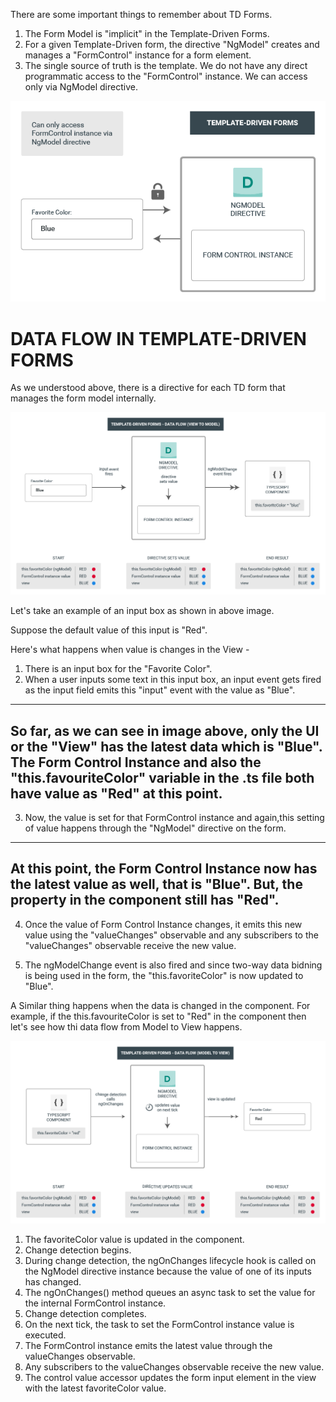 There are some important things to remember about TD Forms.

1. The Form Model is "implicit" in the Template-Driven Forms. 
2. For a given Template-Driven form, the directive "NgModel" creates and manages a "FormControl" instance for a form element.
3. The single source of truth is the template. We do not have any direct programmatic access to the "FormControl" instance. We can access only via NgModel directive.

![Alt text](image-1.png)

# DATA FLOW IN TEMPLATE-DRIVEN FORMS

As we understood above, there is a directive for each TD form that manages the form model internally.

![Alt text](image-2.png)

Let's take an example of an input box as shown in above image. 

Suppose the default value of this input is "Red". 

Here's what happens when value is changes in the View  -

1. There is an input box for the "Favorite Color".
2. When a user inputs some text in this input box, an input event gets fired as the input field emits this "input" event with the value as "Blue".

----------------------------------------------------------------
So far, as we can see in image above, only the UI or the "View" has the latest data which is "Blue". The Form Control Instance and also the "this.favouriteColor" variable in the .ts file both have value as "Red" at this point.
----------------------------------------------------------------

3. Now, the value is set for that FormControl instance and again,this setting of value happens through the "NgModel" directive on the form.

----------------------------------------------------------------
At this point, the Form Control Instance now has the latest value as well, that is "Blue". But, the property in the component still has "Red".
----------------------------------------------------------------

4. Once the value of Form Control Instance changes, it emits this new value using the "valueChanges" observable and any subscribers to the "valueChanges" observable receive the new value.
   
5. The ngModelChange event is also fired and since two-way data bidning is being used in the form, the "this.favoriteColor" is now updated to "Blue".

A Similar thing happens when the data is changed in the component. For example, if the this.favouriteColor is set to "Red" in the component then let's see how thi data flow from Model to View happens.

![Alt text](image-3.png)

1. The favoriteColor value is updated in the component.
2. Change detection begins.
3. During change detection, the ngOnChanges lifecycle hook is called on the NgModel directive instance because the value of one of its inputs has changed.
4. The ngOnChanges() method queues an async task to set the value for the internal FormControl instance.
5. Change detection completes.
6. On the next tick, the task to set the FormControl instance value is executed.
7. The FormControl instance emits the latest value through the valueChanges observable.
8. Any subscribers to the valueChanges observable receive the new value.
9. The control value accessor updates the form input element in the view with the latest favoriteColor value.